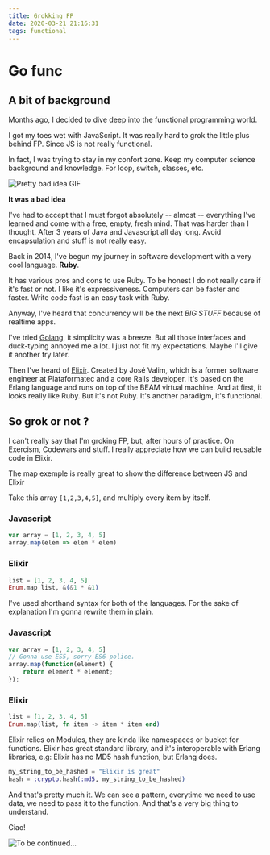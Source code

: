 ```yaml
---
title: Grokking FP
date: 2020-03-21 21:16:31
tags: functional
---
```


# Go func

## A bit of background

Months ago, I decided to dive deep into the functional programming world.

I got my toes wet with JavaScript. It was really hard to grok the little plus behind FP. Since JS is not really functional.

In fact, I was trying to stay in my confort zone. Keep my computer science background and knowledge. For loop, switch, classes, etc.

![Pretty bad idea GIF](https://media.giphy.com/media/3orif9cvf1QZWWaY36/giphy.gif)

**It was a bad idea**

I've had to accept that I must forgot absolutely -- almost -- everything I've learned and come with a free, empty, fresh mind.
That was harder than I thought. After 3 years of Java and Javascript all day long. Avoid encapsulation and stuff is not really easy.

Back in 2014, I've begun my journey in software development with a very cool language. **Ruby**.

It has various pros and cons to use Ruby. To be honest I do not really care if it's fast or not. I like it's expressiveness. Computers can be faster and faster. Write code fast is an easy task with Ruby.

Anyway, I've heard that concurrency will be the next *BIG STUFF* because of realtime apps.

I've tried [Golang](https://golang.org), it simplicity was a breeze. But all those interfaces and duck-typing annoyed me a lot. I just not fit my expectations. Maybe I'll give it another try later.

Then I've heard of [Elixir](https://elixir-lang.org/). Created by José Valim, which is a former software engineer at Plataformatec and a core Rails developer. It's based on the Erlang language and runs on top of the BEAM virtual machine. And at first, it looks really like Ruby. But it's not Ruby. It's another paradigm, it's functional.

## So grok or not ?

I can't really say that I'm groking FP, but, after hours of practice. On Exercism, Codewars and stuff. I really appreciate how we can build reusable code in Elixir.

The map exemple is really great to show the difference between JS and Elixir

Take this array `[1,2,3,4,5]`, and multiply every item by itself.

### Javascript

```javascript
var array = [1, 2, 3, 4, 5]
array.map(elem => elem * elem)
```

### Elixir

```elixir
list = [1, 2, 3, 4, 5]
Enum.map list, &(&1 * &1)
```

I've used shorthand syntax for both of the languages.
For the sake of explanation I'm gonna rewrite them in plain.

### Javascript

```javascript
var array = [1, 2, 3, 4, 5]
// Gonna use ES5, sorry ES6 police.
array.map(function(element) {
    return element * element;
});
```

### Elixir

```elixir
list = [1, 2, 3, 4, 5]
Enum.map(list, fn item -> item * item end)
```

Elixir relies on Modules, they are kinda like namespaces or bucket for functions. Elixir has great standard library, and it's interoperable with Erlang libraries, e.g: Elixir has no MD5 hash function, but Erlang does.

```elixir
my_string_to_be_hashed = "Elixir is great"
hash = :crypto.hash(:md5, my_string_to_be_hashed)
```

And that's pretty much it.
We can see a pattern, everytime we need to use data, we need to pass it to the function. And that's a very big thing to understand.

Ciao!

![To be continued…](https://media.giphy.com/media/efDT7dqlF5N2LVHG8C/giphy.gif)

